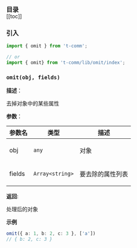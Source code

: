 <h3 style="margin-bottom: -1rem;">目录</h3>

[[toc]]

<h3>引入</h3>

```ts
import { omit } from 't-comm';

// or
import { omit} from 't-comm/lib/omit/index';
```


### `omit(obj, fields)` 


**描述**：<p>去掉对象中的某些属性</p>

**参数**：


| 参数名 | 类型 | 描述 |
| --- | --- | --- |
| obj | <code>any</code> | <p>对象</p> |
| fields | <code>Array&lt;string&gt;</code> | <p>要去除的属性列表</p> |

**返回**: <p>处理后的对象</p>

**示例**

```ts
omit({ a: 1, b: 2, c: 3 }, ['a'])
// { b: 2, c: 3 }
```
